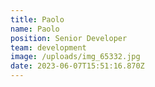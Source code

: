 ```yaml
---
title: Paolo
name: Paolo
position: Senior Developer
team: development
image: /uploads/img_65332.jpg
date: 2023-06-07T15:51:16.870Z
---
```

